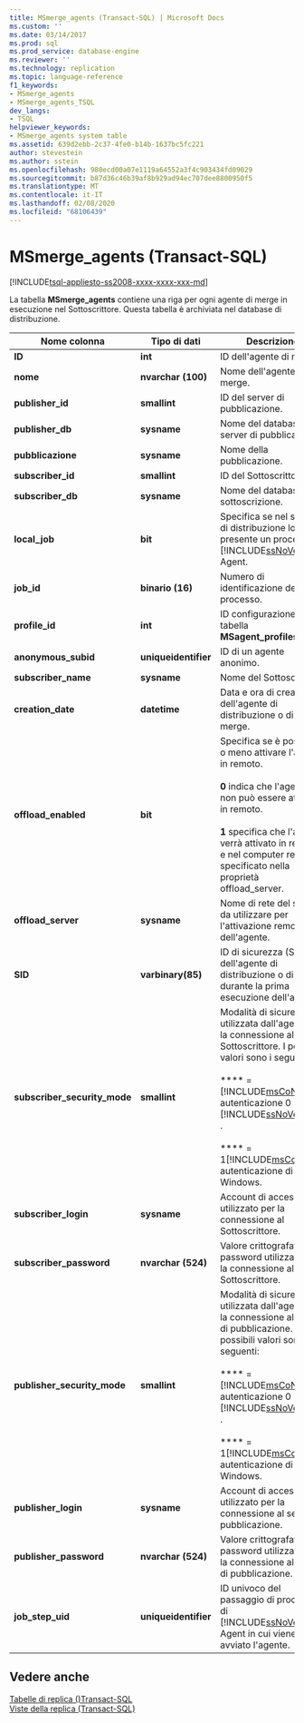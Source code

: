 ```yaml
---
title: MSmerge_agents (Transact-SQL) | Microsoft Docs
ms.custom: ''
ms.date: 03/14/2017
ms.prod: sql
ms.prod_service: database-engine
ms.reviewer: ''
ms.technology: replication
ms.topic: language-reference
f1_keywords:
- MSmerge_agents
- MSmerge_agents_TSQL
dev_langs:
- TSQL
helpviewer_keywords:
- MSmerge_agents system table
ms.assetid: 639d2ebb-2c37-4fe0-b14b-1637bc5fc221
author: stevestein
ms.author: sstein
ms.openlocfilehash: 980ecd00a07e1119a64552a3f4c903434fd09029
ms.sourcegitcommit: b87d36c46b39af8b929ad94ec707dee8800950f5
ms.translationtype: MT
ms.contentlocale: it-IT
ms.lasthandoff: 02/08/2020
ms.locfileid: "68106439"
---
```

# <a name="msmerge_agents-transact-sql"></a>MSmerge_agents (Transact-SQL)
[!INCLUDE[tsql-appliesto-ss2008-xxxx-xxxx-xxx-md](../../includes/tsql-appliesto-ss2008-xxxx-xxxx-xxx-md.md)]

  La tabella **MSmerge_agents** contiene una riga per ogni agente di merge in esecuzione nel Sottoscrittore. Questa tabella è archiviata nel database di distribuzione.  
  
|Nome colonna|Tipo di dati|Descrizione|  
|-----------------|---------------|-----------------|  
|**ID**|**int**|ID dell'agente di merge.|  
|**nome**|**nvarchar (100)**|Nome dell'agente di merge.|  
|**publisher_id**|**smallint**|ID del server di pubblicazione.|  
|**publisher_db**|**sysname**|Nome del database del server di pubblicazione.|  
|**pubblicazione**|**sysname**|Nome della pubblicazione.|  
|**subscriber_id**|**smallint**|ID del Sottoscrittore.|  
|**subscriber_db**|**sysname**|Nome del database di sottoscrizione.|  
|**local_job**|**bit**|Specifica se nel server di distribuzione locale è presente un processo di [!INCLUDE[ssNoVersion](../../includes/ssnoversion-md.md)] Agent.|  
|**job_id**|**binario (16)**|Numero di identificazione del processo.|  
|**profile_id**|**int**|ID configurazione dalla tabella **MSagent_profiles** .|  
|**anonymous_subid**|**uniqueidentifier**|ID di un agente anonimo.|  
|**subscriber_name**|**sysname**|Nome del Sottoscrittore.|  
|**creation_date**|**datetime**|Data e ora di creazione dell'agente di distribuzione o di merge.|  
|**offload_enabled**|**bit**|Specifica se è possibile o meno attivare l'agente in remoto.<br /><br /> **0** indica che l'agente non può essere attivato in remoto.<br /><br /> **1** specifica che l'agente verrà attivato in remoto e nel computer remoto specificato nella proprietà offload_server.|  
|**offload_server**|**sysname**|Nome di rete del server da utilizzare per l'attivazione remota dell'agente.|  
|**SID**|**varbinary(85)**|ID di sicurezza (SID) dell'agente di distribuzione o di merge durante la prima esecuzione dell'agente.|  
|**subscriber_security_mode**|**smallint**|Modalità di sicurezza utilizzata dall'agente per la connessione al Sottoscrittore. I possibili valori sono i seguenti:<br /><br /> **** =  [!INCLUDE[msCoName](../../includes/msconame-md.md)] autenticazione 0 [!INCLUDE[ssNoVersion](../../includes/ssnoversion-md.md)] .<br /><br /> **** =  1[!INCLUDE[msCoName](../../includes/msconame-md.md)] autenticazione di Windows.|  
|**subscriber_login**|**sysname**|Account di accesso utilizzato per la connessione al Sottoscrittore.|  
|**subscriber_password**|**nvarchar (524)**|Valore crittografato della password utilizzata per la connessione al Sottoscrittore.|  
|**publisher_security_mode**|**smallint**|Modalità di sicurezza utilizzata dall'agente per la connessione al server di pubblicazione. I possibili valori sono i seguenti:<br /><br /> **** =  [!INCLUDE[msCoName](../../includes/msconame-md.md)] autenticazione 0 [!INCLUDE[ssNoVersion](../../includes/ssnoversion-md.md)] .<br /><br /> **** =  1[!INCLUDE[msCoName](../../includes/msconame-md.md)] autenticazione di Windows.|  
|**publisher_login**|**sysname**|Account di accesso utilizzato per la connessione al server di pubblicazione.|  
|**publisher_password**|**nvarchar (524)**|Valore crittografato della password utilizzata per la connessione al server di pubblicazione.|  
|**job_step_uid**|**uniqueidentifier**|ID univoco del passaggio di processo di [!INCLUDE[ssNoVersion](../../includes/ssnoversion-md.md)] Agent in cui viene avviato l'agente.|  
  
## <a name="see-also"></a>Vedere anche  
 [Tabelle di replica &#40;&#41;Transact-SQL](../../relational-databases/system-tables/replication-tables-transact-sql.md)   
 [Viste della replica &#40;Transact-SQL&#41;](../../relational-databases/system-views/replication-views-transact-sql.md)  
  
  
